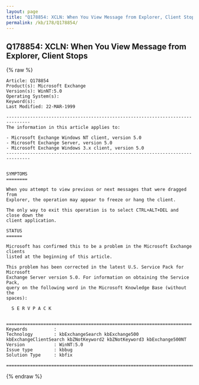 ```yaml
---
layout: page
title: "Q178854: XCLN: When You View Message from Explorer, Client Stops"
permalink: /kb/178/Q178854/
---
```


## Q178854: XCLN: When You View Message from Explorer, Client Stops

{% raw %}

	Article: Q178854
	Product(s): Microsoft Exchange
	Version(s): WinNT:5.0
	Operating System(s): 
	Keyword(s): 
	Last Modified: 22-MAR-1999
	
	-------------------------------------------------------------------------------
	The information in this article applies to:
	
	- Microsoft Exchange Windows NT client, version 5.0 
	- Microsoft Exchange Server, version 5.0 
	- Microsoft Exchange Windows 3.x client, version 5.0 
	-------------------------------------------------------------------------------
	
	
	SYMPTOMS
	========
	
	When you attempt to view previous or next messages that were dragged from
	Explorer, the operation may appear to freeze or hang the client.
	
	The only way to exit this operation is to select CTRL+ALT+DEL and close down the
	client application.
	
	STATUS
	======
	
	Microsoft has confirmed this to be a problem in the Microsoft Exchange clients
	listed at the beginning of this article.
	
	This problem has been corrected in the latest U.S. Service Pack for Microsoft
	Exchange Server version 5.0. For information on obtaining the Service Pack,
	query on the following word in the Microsoft Knowledge Base (without the
	spaces):
	
	  S E R V P A C K
	
	
	======================================================================
	Keywords          :  
	Technology        : kbExchangeSearch kbExchange500 kbExchangeClientSearch kbZNotKeyword2 kbZNotKeyword3 kbExchange500NT
	Version           : WinNT:5.0
	Issue type        : kbbug
	Solution Type     : kbfix
	
	=============================================================================
	

{% endraw %}
